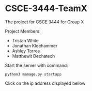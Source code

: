 # CSCE-3444-TeamX
The project for CSCE 3444 for Group X

Project Members:
* Tristan White
* Jonathan Kleehammer
* Ashley Torres
* Matthewit Dechatech


Start the server with command:

`python3 manage.py startapp`

Click on the ip address displayed bellow
